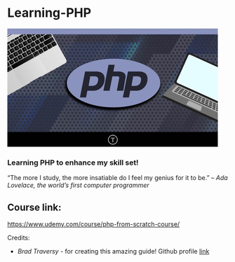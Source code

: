 # Learning-PHP
![](Udemy-image.jpg)
### Learning PHP to enhance my skill set!

 “The more I study, the more insatiable do I feel my genius for it to be.” – *Ada Lovelace, the world’s first computer programmer*

## Course link:
https://www.udemy.com/course/php-from-scratch-course/


Credits:

* *Brad Traversy* - for creating this amazing guide! Github profile [link](https://github.com/bradtraversy)

